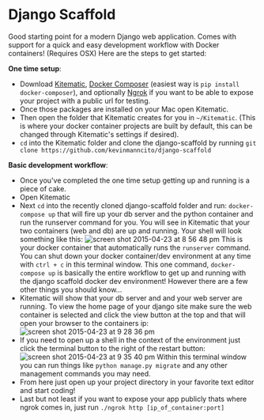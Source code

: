 # Django Scaffold

Good starting point for a modern Django web application. Comes with support for a quick and easy development workflow with Docker containers! (Requires OSX) Here are the steps to get started:

**One time setup**:  
* Download [Kitematic](https://kitematic.com/), [Docker Composer]() (easiest way is ```pip install docker-composer```), and optionally [Ngrok](https://ngrok.com/) if you want to be able to expose your project with a public url for testing.
* Once those packages are installed on your Mac open  Kitematic.
* Then open the folder that Kitematic creates for you in ```~/Kitematic```. (This is where your docker container projects are built by default, this can be changed through Kitematic's settings if desired).
* ```cd``` into the Kitematic folder and clone the django-scaffold by running ```git clone https://github.com/kevinmanncito/django-scaffold```

**Basic development workflow**:

* Once you've completed the one time setup getting up and running is a piece of cake.
* Open Kitematic
* Next ```cd``` into the recently cloned django-scaffold folder and run: ```docker-compose up``` that will fire up your db server and the python container and run the runserver command for you. You will see in Kitematic that your two containers (web and db) are up and running. Your shell will look something like this: ![screen shot 2015-04-23 at 8 56 48 pm](https://cloud.githubusercontent.com/assets/2521298/7311784/0b454f64-e9fe-11e4-8a36-19e9237ce5f1.png) This is your docker container that automatically runs the ```runserver``` command. You can shut down your docker container/dev environment at any time with ```ctrl + c``` in this terminal window. This one command, ```docker-compose up``` is basically the entire workflow to get up and running with the django scaffold docker dev environment! However there are a few other things you should know...
* Kitematic will show that your db server and and your web server are running. To view the home page of your django site make sure the web container is selected and click the view button at the top and that will open your browser to the containers ip:
![screen shot 2015-04-23 at 9 28 36 pm](https://cloud.githubusercontent.com/assets/2521298/7311920/44fd71e4-ea00-11e4-8190-3795aff62e1e.png)
* If you need to open up a shell in the context of the environment just click the terminal button to the right of the restart button: ![screen shot 2015-04-23 at 9 35 40 pm](https://cloud.githubusercontent.com/assets/2521298/7311961/d88f70ba-ea00-11e4-93cf-4a2c9ddac1c7.png) Within this terminal window you can run things like ```python manage.py migrate``` and any other management commands you may need.
* From here just open up your project directory in your favorite text editor and start coding!
* Last but not least if you want to expose your app publicly thats where ngrok comes in, just run ```./ngrok http [ip_of_container:port]```
